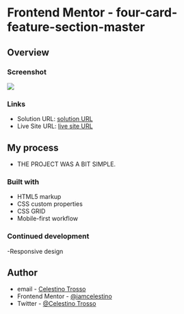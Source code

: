 # Frontend Mentor - four-card-feature-section-master


## Overview

### Screenshot
![](./images/Screenshot%202023-09-07%20at%2019-24-13%20Frontend%20Mentor%20Four%20card%20feature%20section.png)


### Links

- Solution URL: [solution URL](https://github.com/iamcelestino/four-card-feature-section-master.git)
- Live Site URL: [live site URL](https://iamcelestino.github.io/four-card-feature-section-master/)

## My process
- THE PROJECT WAS A BIT SIMPLE.
### Built with

-  HTML5 markup
- CSS custom properties
- CSS GRID
- Mobile-first workflow



### Continued development
-Responsive design

## Author
- email - [Celestino Trosso](trcelestino488@gmail.com)
- Frontend Mentor - [@iamcelestino](https://www.frontendmentor.io/profile/iamcelestino)
- Twitter - [@Celestino Trosso](https://twitter.com/CTrosso)

